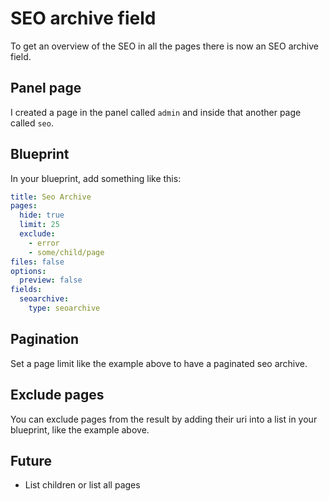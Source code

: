 # SEO archive field

To get an overview of the SEO in all the pages there is now an SEO archive field.

## Panel page

I created a page in the panel called `admin` and inside that another page called `seo`.

## Blueprint

In your blueprint, add something like this:

```yml
title: Seo Archive
pages:
  hide: true
  limit: 25
  exclude:
    - error
    - some/child/page
files: false
options:
  preview: false
fields:
  seoarchive:
    type: seoarchive
```

## Pagination

Set a page limit like the example above to have a paginated seo archive.

## Exclude pages

You can exclude pages from the result by adding their uri into a list in your blueprint, like the example above.

## Future

- List children or list all pages